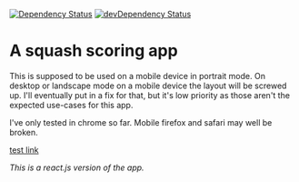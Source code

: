 [![Dependency Status](https://david-dm.org/bjdixon/squash-score.svg)](https://david-dm.org/bjdixon/squash-score)
[![devDependency Status](https://david-dm.org/bjdixon/squash-score/dev-status.svg)](https://david-dm.org/bjdixon/squash-score#info=devDependencies)

# A squash scoring app

This is supposed to be used on a mobile device in portrait mode. On desktop or landscape mode on a mobile device the layout will be screwed up. I'll eventually put in a fix for that, but it's low priority as those aren't the expected use-cases for this app.

I've only tested in chrome so far. Mobile firefox and safari may well be broken.

[test link](http://bjdixon.github.io/squash-score/)

*This is a react.js version of the app.*

